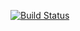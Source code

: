 [![Build Status](https://travis-ci.org/baraneetharan/webdriverjs.svg?branch=master)](https://travis-ci.org/baraneetharan/webdriverjs)
